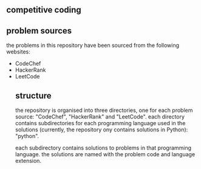 ## competitive coding

## problem sources
<p>the problems in this repository have been sourced from the following websites:
  <ul>
    <li>CodeChef</li>
    <li>HackerRank</li>
    <li>LeetCode</li></p>

## structure
<p>the repository is organised into three directories, one for each problem source: "CodeChef", "HackerRank" and "LeetCode". each directory contains subdirectories for each programming language used in the solutions (currently, the repository ony contains solutions in Python): "python".</p>

<p>each subdirectory contains solutions to problems in that programming language. the solutions are named with the problem code and language extension.</p>
